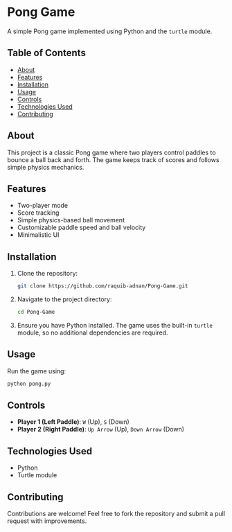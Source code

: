 # Pong Game

A simple Pong game implemented using Python and the `turtle` module.

## Table of Contents
- [About](#about)
- [Features](#features)
- [Installation](#installation)
- [Usage](#usage)
- [Controls](#controls)
- [Technologies Used](#technologies-used)
- [Contributing](#contributing)

## About
This project is a classic Pong game where two players control paddles to bounce a ball back and forth. The game keeps track of scores and follows simple physics mechanics.

## Features
- Two-player mode
- Score tracking
- Simple physics-based ball movement
- Customizable paddle speed and ball velocity
- Minimalistic UI

## Installation
1. Clone the repository:
   ```bash
   git clone https://github.com/raquib-adnan/Pong-Game.git
   ```
2. Navigate to the project directory:
   ```bash
   cd Pong-Game
   ```
3. Ensure you have Python installed. The game uses the built-in `turtle` module, so no additional dependencies are required.

## Usage
Run the game using:
```bash
python pong.py
```

## Controls
- **Player 1 (Left Paddle)**: `W` (Up), `S` (Down)
- **Player 2 (Right Paddle)**: `Up Arrow` (Up), `Down Arrow` (Down)

## Technologies Used
- Python
- Turtle module

## Contributing
Contributions are welcome! Feel free to fork the repository and submit a pull request with improvements.
